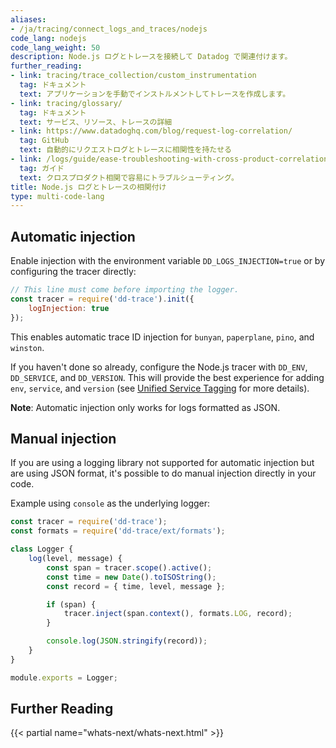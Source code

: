 ```yaml
---
aliases:
- /ja/tracing/connect_logs_and_traces/nodejs
code_lang: nodejs
code_lang_weight: 50
description: Node.js ログとトレースを接続して Datadog で関連付けます。
further_reading:
- link: tracing/trace_collection/custom_instrumentation
  tag: ドキュメント
  text: アプリケーションを手動でインストルメントしてトレースを作成します。
- link: tracing/glossary/
  tag: ドキュメント
  text: サービス、リソース、トレースの詳細
- link: https://www.datadoghq.com/blog/request-log-correlation/
  tag: GitHub
  text: 自動的にリクエストログとトレースに相関性を持たせる
- link: /logs/guide/ease-troubleshooting-with-cross-product-correlation/
  tag: ガイド
  text: クロスプロダクト相関で容易にトラブルシューティング。
title: Node.js ログとトレースの相関付け
type: multi-code-lang
---
```


## Automatic injection

Enable injection with the environment variable `DD_LOGS_INJECTION=true` or by configuring the tracer directly:

```javascript
// This line must come before importing the logger.
const tracer = require('dd-trace').init({
    logInjection: true
});
```

This enables automatic trace ID injection for `bunyan`, `paperplane`, `pino`, and `winston`.

If you haven't done so already, configure the Node.js tracer with `DD_ENV`, `DD_SERVICE`, and `DD_VERSION`. This will provide the best
experience for adding `env`, `service`, and `version` (see [Unified Service Tagging][1] for more details).

**Note**: Automatic injection only works for logs formatted as JSON.

## Manual injection

If you are using a logging library not supported for automatic injection but are using JSON format, it's possible to do manual injection directly in your code.

Example using `console` as the underlying logger:

```javascript
const tracer = require('dd-trace');
const formats = require('dd-trace/ext/formats');

class Logger {
    log(level, message) {
        const span = tracer.scope().active();
        const time = new Date().toISOString();
        const record = { time, level, message };

        if (span) {
            tracer.inject(span.context(), formats.LOG, record);
        }

        console.log(JSON.stringify(record));
    }
}

module.exports = Logger;
```

## Further Reading

{{< partial name="whats-next/whats-next.html" >}}

[1]: /ja/getting_started/tagging/unified_service_tagging